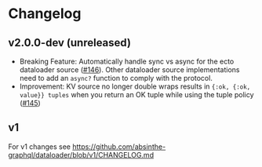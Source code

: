 # Changelog

## v2.0.0-dev (unreleased)

- Breaking Feature: Automatically handle sync vs async for the ecto dataloader source ([#146](https://github.com/absinthe-graphql/dataloader/pull/146)). Other dataloader source implementations need to add an `async?` function to comply with the protocol.
- Improvement: KV source no longer double wraps results in `{:ok, {:ok, value}} tuples` when you return an OK tuple while using the tuple policy ([#145](https://github.com/absinthe-graphql/dataloader/pull/145))

## v1

For v1 changes see https://github.com/absinthe-graphql/dataloader/blob/v1/CHANGELOG.md
